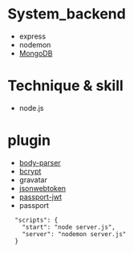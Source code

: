 # System_backend
* express
* nodemon
* [MongoDB](https://www.mongodb.com/)

# Technique & skill
* node.js

# plugin
* [body-parser](https://israynotarray.com/nodejs/20210326/2926076225/)
* [bcrypt](https://www.npmjs.com/package/bcrypt)
* gravatar
* [jsonwebtoken](https://www.npmjs.com/package/jsonwebtoken)
* [passport-jwt](https://www.npmjs.com/package/passport-jwt)
* passport 


```
  "scripts": {
    "start": "node server.js",
    "server": "nodemon server.js"
  }
